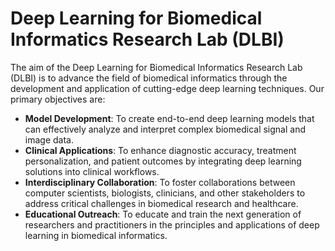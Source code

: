# Deep Learning for Biomedical Informatics Research Lab (DLBI)
The aim of the Deep Learning for Biomedical Informatics Research Lab (DLBI) is to advance the field of biomedical informatics through the development and application of cutting-edge deep learning techniques. Our primary objectives are:

- **Model Development**: To create end-to-end deep learning models that can effectively analyze and interpret complex biomedical signal and image data.
- **Clinical Applications**: To enhance diagnostic accuracy, treatment personalization, and patient outcomes by integrating deep learning solutions into clinical workflows.
- **Interdisciplinary Collaboration**: To foster collaborations between computer scientists, biologists, clinicians, and other stakeholders to address critical challenges in biomedical research and healthcare.
- **Educational Outreach**: To educate and train the next generation of researchers and practitioners in the principles and applications of deep learning in biomedical informatics.
